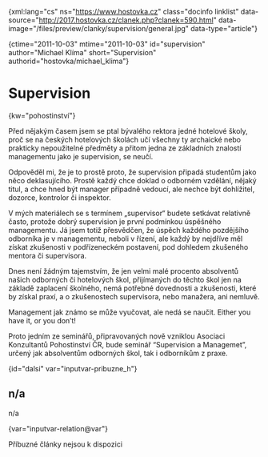 
{xml:lang="cs" ns="https://www.hostovka.cz" class="docinfo linklist" data-source="http://2017.hostovka.cz/clanek.php?clanek=590.html" data-image="/files/preview/clanky/supervision/general.jpg" data-type="article"}

{ctime="2011-10-03" mtime="2011-10-03" id="supervision" author="Michael Klíma" short="Supervision" authorid="hostovka/michael_klima"}

# Supervision

<!-- generated attribute kw by user_udpatekw.sh on 2020-05-07, do not edit -->

{kw="pohostinství"}

Před nějakým časem jsem se ptal bývalého rektora jedné hotelové školy, proč se na českých hotelových školách učí všechny ty archaické nebo prakticky nepoužitelné předměty a přitom jedna ze základních znalostí managementu jako je supervision, se neučí.

Odpověděl mi, že je to prostě proto, že supervision připadá studentům jako něco deklasujícího. Prostě každý chce doklad o odborném vzdělání, nějaký titul, a chce hned být manager případně vedoucí, ale nechce být dohlížitel, dozorce, kontrolor či inspektor.

V mých materiálech se s termínem „supervisor“ budete setkávat relativně často, protože dobrý supervision je první podmínkou úspěšného managementu. Já jsem totiž přesvědčen, že úspěch každého pozdějšího odborníka je v managementu, neboli v řízení, ale každý by nejdříve měl získat zkušenosti v podřízeneckém postavení, pod dohledem zkušeného mentora či supervisora.

Dnes není žádným tajemstvím, že jen velmi malé procento absolventů našich odborných či hotelových škol, přijímaných do těchto škol jen na základě zaplacení školného, nemá potřebné dovednosti a zkušenosti, které by získal praxí, a o zkušenostech supervisora, nebo manažera, ani nemluvě.

Management jak známo se může vyučovat, ale nedá se naučit. Either you have it, or you don’t!

Proto jedním ze seminářů, připravovaných nově vzniklou Asociaci Konzultantů Pohostinství ČR, bude seminář “Supervision a Managemet”, určený jak absolventům odborných škol, tak i odborníkům z praxe.

{id="dalsi" var="inputvar-pribuzne_h"}

## n/a

n/a

{var="inputvar-relation@var"}

Příbuzné články nejsou k dispozici

